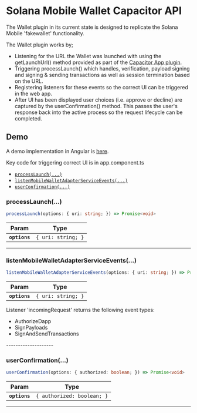 <h1>Solana Mobile Wallet Capacitor API</h1>
<p>The Wallet plugin in its current state is designed to replicate the Solana Mobile 'fakewallet' functionality.</p>
<p>The Wallet plugin works by;</p>
<ul>
<li>Listening for the URL the Wallet was launched with using the getLaunchUrl() method provided as part of the <a href="https://capacitorjs.com/docs/apis/app"> Capacitor App plugin</a>.</li>
<li>Triggering processLaunch() which handles, verification, payload signing and signing & sending transactions as well as session termination based on the URL.</li>
<li>Registering listeners for these events so the correct UI can be triggered in the web app.</li>
<li>After UI has been displayed user choices (i.e. approve or decline) are captured by the userConfirmation() method. This passes the user's response back into the active process so the request lifecycle can be completed.</li>
</ul>

<h2>Demo</h2>
<p>A demo implementation in Angular is <a href="https://github.com/nolsonlabs/solana-capacitor-wallet-demo">here</a>.</p>

<p>Key code for triggering correct UI is in app.component.ts</p>

<docgen-index>

* [`processLaunch(...)`](#processlaunch)
* [`listenMobileWalletAdapterServiceEvents(...)`](#listenmobilewalletadapterserviceevents)
* [`userConfirmation(...)`](#userconfirmation)

</docgen-index>

<docgen-api>
<!--Update the source file JSDoc comments and rerun docgen to update the docs below-->

### processLaunch(...)

```typescript
processLaunch(options: { uri: string; }) => Promise<void>
```

| Param         | Type                          |
| ------------- | ----------------------------- |
| **`options`** | <code>{ uri: string; }</code> |

--------------------


### listenMobileWalletAdapterServiceEvents(...)

```typescript
listenMobileWalletAdapterServiceEvents(options: { uri: string; }) => Promise<void>
```

| Param         | Type                          |
| ------------- | ----------------------------- |
| **`options`** | <code>{ uri: string; }</code> |

<p>Listener 'incomingRequest' returns the following event types:</p>
<ul>
<li>AuthorizeDapp</li>
<li>SignPayloads</li>
<li>SignAndSendTransactions</li>
</ul>
--------------------


### userConfirmation(...)

```typescript
userConfirmation(options: { authorized: boolean; }) => Promise<void>
```

| Param         | Type                                  |
| ------------- | ------------------------------------- |
| **`options`** | <code>{ authorized: boolean; }</code> |

--------------------

</docgen-api>




